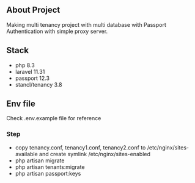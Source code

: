 ## About Project

Making multi tenancy project with multi database with Passport Authentication with simple proxy server.

## Stack

-   php 8.3
-   laravel 11.31
-   passport 12.3
-   stancl/tenancy  3.8

## Env file

Check .env.example file for reference

### Step

-   copy tenancy.conf, tenancy1.conf, tenancy2.conf to /etc/nginx/sites-available and create symlink /etc/nginx/sites-enabled
-   php artisan migrate
-   php artisan tenants:migrate
-   php artisan passport:keys
